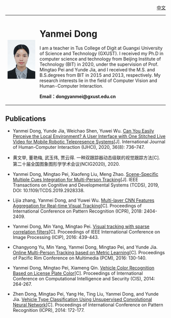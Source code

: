 <!---
<p align="right">中文</p>](index-ch.html)
-->

<!---(<a href="/index-ch.html">中文</a>)-->

<div align="right">
<a href="/dongyanmei/index-ch.html">中文</a>
</div>

<!---
<div align="right">
<a href="index-ch.html">中文</a>
</div>
-->
<!---
<div align="right">[中](index-ch.md)</div>
-->

<!---## Welcome to Yanmei Dong's Personal Homepage -->
<table border="0">
  <tr>
    <td width="20%">
      <img src="dongyanmei.jpg" width="100%"> 
    </td>
    <td width="80%">
      <h1>Yanmei Dong</h1>
      <p>I am a teacher in Tus College of Digit at Guangxi University of Science and Technology (GXUST). I received my Ph.D in computer science and technology from Beijing Institute of Technology (BIT) in 2020, under the supervision of Prof. Mingtao Pei and Yunde Jia, and I received the M.S. and B.S.degrees from BIT in 2015 and 2013, respectively. My research interests lie in the field of Computer Vision and Human-Computer Interaction.
      </p>
      <p><b>Email：dongyanmei@gxust.edu.cn</b></p>
    </td>
  </tr>
</table>


## Publications
* Yanmei Dong, Yunde Jia, Weichao Shen, Yuwei Wu. [Can You Easily Perceive the Local Environment? A User Interface with One Stitched Live Video for Mobile Robotic Telepresence Systems](https://www.tandfonline.com/doi/full/10.1080/10447318.2019.1685194)[J]. International Journal of Human-Computer Interaction (IJHCI), 2020, 36(8): 736–747.

* 黄文举, 董艳梅, 武玉伟, 贾云得. 一种双跟踪器动态级联的视觉跟踪方法[C]. 第二十届全国图象图形学学术会议(NCIG2020), 2020.

* Yanmei Dong, Mingtao Pei, Xiaofeng Liu, Meng Zhao. [Scene-Specific Multiple Cues Integration for Multi-Person Tracking](https://ieeexplore.ieee.org/document/8760586)[J]. IEEE Transactions on Cognitive and Developmental Systems (TCDS), 2019, DOI: 10.1109/TCDS.2019.2928338.

* Lijia zhang, Yanmei Dong, and Yuwei Wu. [Multi-layer CNN Features Aggregation for Real-time Visual Tracking](https://ieeexplore.ieee.org/document/8546079)[C]. Proceedings of International Conference on Pattern Recognition (ICPR), 2018: 2404-2409.

* Yanmei Dong, Min Yang, Mingtao Pei. [Visual tracking with sparse correlation filters](https://ieeexplore.ieee.org/document/7532395)[C]. Proceedings of IEEE International Conference on Image Processing (ICIP), 2016: 439-443.

* Changyong Yu, Min Yang, Yanmei Dong, Mingtao Pei, and Yunde Jia. [Online Multi-Person Tracking based on Metric Learning](https://link.springer.com/chapter/10.1007/978-3-319-48890-5_13)[C]. Proceedings of Pacific Rim Conference on Multimedia (PCM), 2016: 130-140.

* Yanmei Dong, Mingtao Pei, Xiameng Qin. [Vehicle Color Recognition Based on License Plate Color](https://ieeexplore.ieee.org/document/7016897)[C]. Proceedings of International Conference on Computational Intelligence and Security (CIS), 2014: 264-267.

* Zhen Dong, Mingtao Pei, Yang He, Ting Liu, Yanmei Dong, and Yunde Jia. [Vehicle Type Classification Using Unsupervised Convolutional Neural Network](https://ieeexplore.ieee.org/document/6976750)[C]. Proceedings of International Conference on Pattern Recognition (ICPR), 2014: 172-177.
